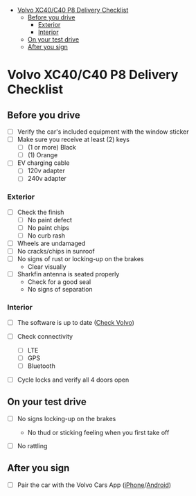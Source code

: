 - [Volvo XC40/C40 P8 Delivery Checklist](#volvo-xc40c40-p8-delivery-checklist)
  - [Before you drive](#before-you-drive)
    - [Exterior](#exterior)
    - [Interior](#interior)
  - [On your test drive](#on-your-test-drive)
  - [After you sign](#after-you-sign)
# Volvo XC40/C40 P8 Delivery Checklist

## Before you drive

- [ ] Verify the car's included equipment with the window sticker
- [ ] Make sure you receive at least (2) keys
  - [ ] (1 or more) Black
  - [ ] (1) Orange
- [ ] EV charging cable
  - [ ] 120v adapter
  - [ ] 240v adapter

### Exterior

- [ ] Check the finish
  - [ ] No paint defect
  - [ ] No paint chips
  - [ ] No curb rash
- [ ] Wheels are undamaged 
- [ ] No cracks/chips in sunroof
- [ ] No signs of rust or locking-up on the brakes
  - Clear visually
- [ ] Sharkfin antenna is seated properly
  - Check for a good seal
  - No signs of separation

### Interior

- [ ] The software is up to date ([Check Volvo](https://www.volvocars.com/lb/support/software-release-notes/xc40-recharge-pure-electric/2021w46))
- [ ] Check connectivity
  - [ ] LTE
  - [ ] GPS
  - [ ] Bluetooth
- [ ] Cycle locks and verify all 4 doors open


## On your test drive

- [ ] No signs locking-up on the brakes
  - No thud or sticking feeling when you first take off
- [ ] No rattling


## After you sign
- [ ] Pair the car with the Volvo Cars App ([iPhone](https://apps.apple.com/us/app/volvo-cars/id439635293)/[Android](https://play.google.com/store/apps/details?id=se.volvo.vcc))